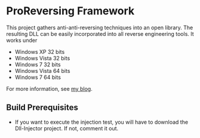 ProReversing Framework
============

This project gathers anti-anti-reversing techniques into an open library. The resulting DLL can be easily incorporated into all reverse engineering tools. It works under 

* Windows XP 32 bits
* Windows Vista 32 bits
* Windows 7 32 bits
* Windows Vista 64 bits
* Windows 7 64 bits

For more information, see [my blog](http://malwaremuncher.blogspot.com/2012/11/towards-anti-anti-reversing-framework.html).

Build Prerequisites
--------------

* If you want to execute the injection test, you will have to download the Dll-Injector project. If not, comment it out.
